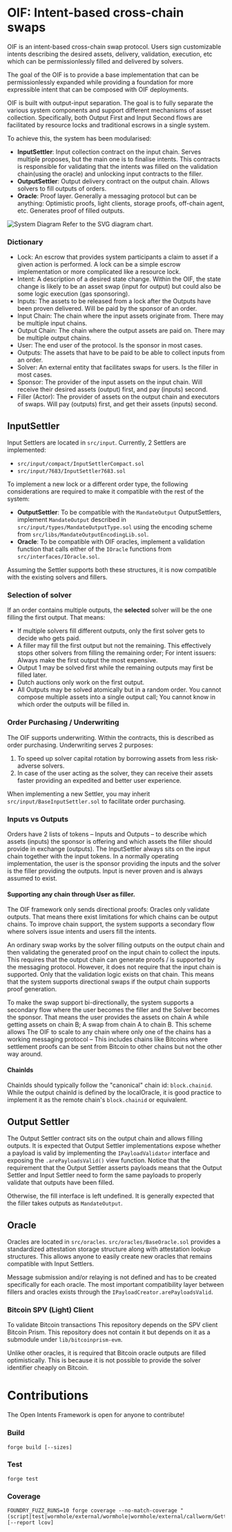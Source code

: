 # OIF: Intent-based cross-chain swaps

OIF is an intent-based cross-chain swap protocol. Users sign customizable intents describing the desired assets, delivery, validation, execution, etc which can be permissionlessly filled and delivered by solvers.

The goal of the OIF is to provide a base implementation that can be permissionlessly expanded while providing a foundation for more expressible intent that can be composed with OIF deployments.


OIF is built with output-input separation. The goal is to fully separate the various system components and support different mechanisms of asset collection. Specifically, both Output First and Input Second flows are facilitated by resource locks and traditional escrows in a single system. 

To achieve this, the system has been modularised:
- **InputSettler**: Input collection contract on the input chain. Serves multiple proposes, but the main one is to finalise intents. This contracts is responsible for validating that the intents was filled on the validation chain(using the oracle) and unlocking input contracts to the filler.
- **OutputSettler**: Output delivery contract on the output chain. Allows solvers to fill outputs of orders.
- **Oracle**: Proof layer. Generally a messaging protocol but can be anything: Optimistic proofs, light clients, storage proofs, off-chain agent, etc. Generates proof of filled outputs.


![System Diagram](./high-level-0.svg)
Refer to the SVG diagram chart.

### Dictionary 

- Lock: An escrow that provides system participants a claim to asset if a given action is performed. A lock can be a simple escrow implementation or more complicated like a resource lock.
- Intent: A description of a desired state change. Within the OIF, the state change is likely to be an asset swap (input for output) but could also be some logic execution (gas sponsoring).
- Inputs: The assets to be released from a lock after the Outputs have been proven delivered. Will be paid by the sponsor of an order.
- Input Chain: The chain where the input assets originate from. There may be multiple input chains.
- Output Chain: The chain where the output assets are paid on. There may be multiple output chains.
- User: The end user of the protocol. Is the sponsor in most cases.
- Outputs: The assets that have to be paid to be able to collect inputs from an order. 
- Solver: An external entity that facilitates swaps for users. Is the filler in most cases.
- Sponsor: The provider of the input assets on the input chain. Will receive their desired assets (output) first, and pay (inputs) second.
- Filler (Actor): The provider of assets on the output chain and executors of swaps. Will pay (outputs) first, and get their assets (inputs) second.

## InputSettler

Input Settlers are located in `src/input`. Currently, 2 Settlers are implemented:
- `src/input/compact/InputSettlerCompact.sol`
- `src/input/7683/InputSettler7683.sol`

To implement a new lock or a different order type, the following considerations are required to make it compatible with the rest of the system:
- **OutputSettler**: To be compatible with the `MandateOutput` OutputSettlers, implement `MandateOutput` described in `src/input/types/MandateOutputType.sol` using the encoding scheme from `src/libs/MandateOutputEncodingLib.sol`.
- **Oracle**: To be compatible with OIF oracles, implement a validation function that calls either of the `IOracle` functions from `src/interfaces/IOracle.sol`.

Assuming the Settler supports both these structures, it is now compatible with the existing solvers and fillers.

### Selection of solver

If an order contains multiple outputs, the **selected** solver will be the one filling the first output. That means:
- If multiple solvers fill different outputs, only the first solver gets to decide who gets paid.
- A filler may fill the first output but not the remaining. This effectively stops other solvers from filling the remaining order; For intent issuers: Always make the first output the most expensive.
- Output 1 may be solved first while the remaining outputs may first be filled later.
- Dutch auctions only work on the first output.
- All Outputs may be solved atomically but in a random order. You cannot compose multiple assets into a single output call; You cannot know in which order the outputs will be filled in.

###  Order Purchasing / Underwriting

The OIF supports underwriting. Within the contracts, this is described as order purchasing. Underwriting serves 2 purposes:
1. To speed up solver capital rotation by borrowing assets from less risk-adverse solvers.
2. In case of the user acting as the solver, they can receive their assets faster providing an expedited and better user experience.

When implementing a new Settler, you may inherit `src/input/BaseInputSettler.sol` to facilitate order purchasing.

### Inputs vs Outputs

Orders have 2 lists of tokens – Inputs and Outputs – to describe which assets (inputs) the sponsor is offering and which assets the filler should provide in exchange (outputs).
The InputSettler always sits on the input chain together with the input tokens.
In a normally operating implementation, the user is the sponsor providing the inputs and the solver is the filler providing the outputs. Input is never proven and is always assumed to exist.

#### Supporting any chain through User as filler. 

The OIF framework only sends directional proofs: Oracles only validate outputs. That means there exist limitations for which chains can be output chains. To improve chain support, the system supports a secondary flow where solvers issue intents and users fill the intents.

An ordinary swap works by the solver filling outputs on the output chain and then validating the generated proof on the input chain to collect the inputs. This requires that the output chain can generate proofs / is supported by the messaging protocol. However, it does not require that the input chain is supported. Only that the validation logic exists on that chain.
This means that the system supports directional swaps if the output chain supports proof generation.

To make the swap support bi-directionally, the system supports a secondary flow where the user becomes the filler and the Solver becomes the sponsor. That means the user provides the assets on chain A while getting assets on chain B; A swap from chain A to chain B.
This scheme allows The OIF to scale to any chain where only one of the chains has a working messaging protocol – This includes chains like Bitcoins where settlement proofs can be sent from Bitcoin to other chains but not the other way around.

#### ChainIds

ChainIds should typically follow the "canonical" chain id: `block.chainid`. While the output chainId is defined by the localOracle, it is good practice to implement it as the remote chain's `block.chainid` or equivalent.

## Output Settler

The Output Settler contract sits on the output chain and allows filling outputs. It is expected that Output Settler implementations expose whether a payload is valid by implementing the `IPayloadValidator` interface and exposing the `.arePayloadsValid()` view function. Notice that the requirement that the Output Settler asserts payloads means that the Output Settler and Input Settler need to form the same payloads to properly validate that outputs have been filled.

Otherwise, the fill interface is left undefined. It is generally expected that the filler takes outputs as `MandateOutput`.

## Oracle

Oracles are located in `src/oracles`. `src/oracles/BaseOracle.sol` provides a standardized attestation storage structure along with attestation lookup structures. This allows anyone to easily create new oracles that remains compatible with Input Settlers.

Message submission and/or relaying is not defined and has to be created specifically for each oracle. The most important compatibility layer between fillers and oracles exists through the `IPayloadCreator.arePayloadsValid`.

### Bitcoin SPV (Light) Client

To validate Bitcoin transactions This repository depends on the SPV client Bitcoin Prism. This repository does not contain it but depends on it as a submodule under `lib/bitcoinprism-evm`.

Unlike other oracles, it is required that Bitcoin oracle outputs are filled optimistically. This is because it is not possible to provide the solver identifier cheaply on Bitcoin.

# Contributions

The Open Intents Framework is open for anyone to contribute!

### Build

```shell
forge build [--sizes]
```

### Test

```shell
forge test
```

### Coverage

```shell
FOUNDRY_FUZZ_RUNS=10 forge coverage --no-match-coverage "(script|test|wormhole/external/wormhole|wormhole/external/callworm/GettersGetter)" [--report lcov]
```